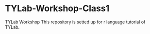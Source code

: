 # TYLab-Workshop-Class1
TYLab Workshop
This repository is setted up for r language tutorial of TYLab.   
